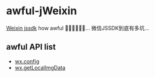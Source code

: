 # awful-jWeixin

[Weixin jssdk](https://mp.weixin.qq.com/wiki?t=resource/res_main&id=mp1421141115) how awful 💢💢💢😡😡😡... 微信JSSDK到底有多坑...

## awful API list

- [wx.config](./api/config.md)
- [wx.getLocalImgData](./api/getLocalImgData.md)
